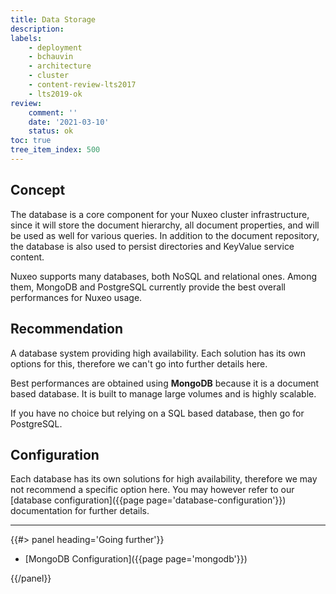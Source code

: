 ```yaml
---
title: Data Storage
description:
labels:
    - deployment
    - bchauvin
    - architecture
    - cluster
    - content-review-lts2017
    - lts2019-ok
review:
    comment: ''
    date: '2021-03-10'
    status: ok
toc: true
tree_item_index: 500
---
```


## Concept

The database is a core component for your Nuxeo cluster infrastructure, since it will store the document hierarchy, all document properties, and will be used as well for various queries. In addition to the document repository, the database is also used to persist directories and KeyValue service content.

Nuxeo supports many databases, both NoSQL and relational ones. Among them, MongoDB and PostgreSQL currently provide the best overall performances for Nuxeo usage.

## Recommendation

A database system providing high availability. Each solution has its own options for this, therefore we can't go into further details here.

Best performances are obtained using **MongoDB** because it is a document based database. It is built to manage large volumes and is highly scalable.

If you have no choice but relying on a SQL based database, then go for PostgreSQL.

## Configuration

Each database has its own solutions for high availability, therefore we may not recommend a specific option here. You may however refer to our [database configuration]({{page page='database-configuration'}}) documentation for further details.

* * *

<div class="row" data-equalizer data-equalize-on="medium"><div class="column medium-6">{{#> panel heading='Going further'}}

- [MongoDB Configuration]({{page page='mongodb'}})

{{/panel}}</div><div class="column medium-6">
</div></div>
